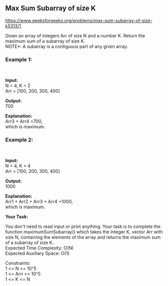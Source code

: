 <h2>Max Sum Subarray of size K</h2>

https://www.geeksforgeeks.org/problems/max-sum-subarray-of-size-k5313/1

Given an array of integers Arr of size N and a number K. Return the maximum sum of a subarray of size K.
 <br>
NOTE*: A subarray is a contiguous part of any given array. <br>

<h3>Example 1:</h3> <br>

**Input:** <br>
N = 4, K = 2 <br>
Arr = [100, 200, 300, 400] <br>

**Output:** <br>
700 <br>

**Explanation:** <br>
Arr3  + Arr4 =700, <br>
which is maximum. <br>

<h3>Example 2:</h3> <br>

**Input:** <br>
N = 4, K = 4 <br>
Arr = [100, 200, 300, 400] <br>

**Output:** <br>
1000 <br>

**Explanation:** <br>
Arr1 + Arr2 + Arr3 + Arr4 =1000, <br>
which is maximum. <br>

**Your Task:** <br>

You don't need to read input or print anything. Your task is to complete the function maximumSumSubarray() which takes the integer K, vector Arr with size N, containing the elements of the array and returns the maximum sum of a subarray of size K.
 <br>
Expected Time Complexity: O(N) <br>
Expected Auxiliary Space: O(1) <br>

Constraints: <br>
1 <= N <= 10^5 <br>
1 <= Arri <= 10^5 <br>
1 <= K <= N
